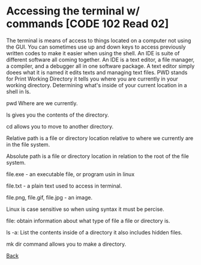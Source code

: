 # Accessing the terminal w/ commands [CODE 102 Read 02]

The terminal is means of access to things located on a computer not using the GUI.
You can sometimes use up and down keys to access previously written codes to make it easier when using the shell.
An IDE is suite of different software all coming together. An IDE is a text editor, a file manager, a compiler, and a debugger all in one software package.
A text editor simply doees what it is named it edits texts and managing text files.
PWD stands for Print Working Directory it tells you where you are currently in your working directory.
Determining what's inside of your current location in a shell in ls.

pwd  Where are we currently.

ls gives you the contents of the directory.

cd allows you to move to another directory.

Relative path is a file or directory location relative to where we currently are in the file system.

Absolute path is a file or directory location in relation to the root of the file system.

file.exe - an executable file, or program usin in linux

file.txt - a plain text used to access in terminal.

file.png, file.gif, file.jpg - an image.

Linux is case sensitive so when using syntax it must be percise.

file: obtain information about what type of file a file or directory is.

ls -a: List the contents inside of a directory it also includes hidden files.

mk dir command allows you to make a directory.

[Back](https://cesardeltoroc.github.io/reading-notes/)
